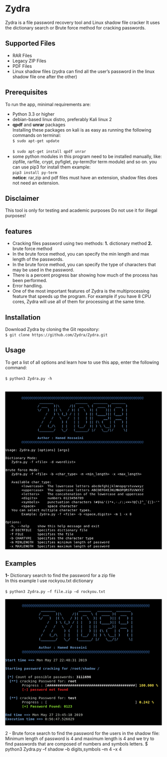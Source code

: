 # Zydra
Zydra is a file password recovery tool and Linux shadow file cracker 
It uses the dictionary search or Brute force method for cracking passwords.
## Supported Files
*	RAR Files
*	Legacy ZIP Files
*	PDF Files
*	Linux shadow files (zydra can find all the user’s password in the linux shadow file one after the other)
## Prerequisites
To run the app, minimal requirements are:
*	Python 3.3 or higher
*	debian-based linux distro, preferably Kali linux 2
*	**qpdf** and **unrar** packages<br /> Installing these packages on kali is as easy as running the following commands on terminal:
<br />```$ sudo apt-get update```<br />
<br />```$ sudo apt-get install qpdf unrar```
*	some python modules in this program need to be installed manually, like:
zipfile, rarfile, crypt, pyfiglet, py-term(for term module) and so on.
you can use pip3 for install them
example: <br />```pip3 install py-term```
<br />**notice**: rar,zip and pdf files must have an extension, shadow files does not need an extension.
## Disclaimer
This tool is only for testing and academic purposes Do not use it for illegal purposes!
## features
*	Cracking files password using two methods:  **1.** dictionary method **2.** brute force method
*	In the brute force method, you can specify the min length and max length of the passwords.
*	 In the brute force method, you can specify the type of characters that may be used in the password.
*	There is a percent progress bar showing how much of the process has been performed.
*	Error handling.
*	One of the most important features of Zydra is the multiprocessing feature that speeds up the program. For example if you have 8 CPU cores, Zydra will use all of them for processing at the same time.
## Installation
Download Zydra by cloning the Git repository:
  <br />```$ git clone https://github.com/Zydra/Zydra.git```
## Usage
To get a list of all options and learn how to use this app, enter the following command:<br />
  <br />```$ python3 Zydra.py -h```
  <br /><br /> 	
  ![alt text](https://github.com/hamedA2/images/blob/master/help.png)
## Examples
**1-** Dictionary search to find the password for a zip file
<br />In this example I use rockyou.txt dictionary
<br /><br />```$ python3 Zydra.py –f file.zip –d rockyou.txt```<br /><br />
![alt text](https://github.com/hamedA2/images/blob/master/zip_example.png)
 
2 - Brute force search to find the password for the users in the shadow file:
Minimum length of password is 4 and maximum length is 4 and we try to find passwords that are composed of numbers and symbols letters.
$ python3 Zydra.py –f shadow –b digits,symbols –m 4 –x 4
 		

